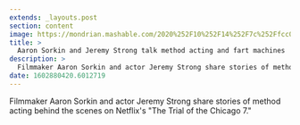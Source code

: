 ```yaml
--- 
extends: _layouts.post 
section: content 
image: https://mondrian.mashable.com/2020%252F10%252F14%252F7c%252Ffcc059aadb654a9cbb2c726ce0d64a95.bbe29.png%252F1200x630.png?signature=v-A6l4YkP5cBfJOzjNrGv_wdHaA= 
title: > 
  Aaron Sorkin and Jeremy Strong talk method acting and fart machines 
description: > 
  Filmmaker Aaron Sorkin and actor Jeremy Strong share stories of method acting behind the scenes on Netflix's "The Trial of the Chicago 7." 
date: 1602880420.6012719 
--- 
```

Filmmaker Aaron Sorkin and actor Jeremy Strong share stories of method acting behind the scenes on Netflix's "The Trial of the Chicago 7."